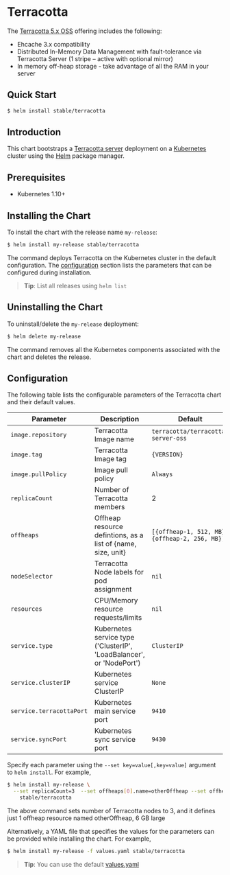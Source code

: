 # Terracotta

The [Terracotta 5.x OSS](http://www.terracotta.org/) offering includes the following:

 *  Ehcache 3.x compatibility
 *  Distributed In-Memory Data Management with fault-tolerance via Terracotta Server (1 stripe – active with optional mirror)
 *  In memory off-heap storage - take advantage of all the RAM in your server


## Quick Start

```bash
$ helm install stable/terracotta
```

## Introduction

This chart bootstraps a [Terracotta server](https://github.com/Terracotta-OSS/docker) deployment on a [Kubernetes](http://kubernetes.io) cluster using the [Helm](https://helm.sh) package manager.

## Prerequisites

- Kubernetes 1.10+

## Installing the Chart

To install the chart with the release name `my-release`:

```bash
$ helm install my-release stable/terracotta
```

The command deploys Terracotta on the Kubernetes cluster in the default configuration. The [configuration](#configuration) section lists the parameters that can be configured during installation.

> **Tip**: List all releases using `helm list`

## Uninstalling the Chart

To uninstall/delete the `my-release` deployment:

```bash
$ helm delete my-release
```

The command removes all the Kubernetes components associated with the chart and deletes the release.

## Configuration

The following table lists the configurable parameters of the Terracotta chart and their default values.

| Parameter                                  | Description                                                                                                    | Default                                              |
|--------------------------------------------|----------------------------------------------------------------------------------------------------------------|------------------------------------------------------|
| `image.repository`                         | Terracotta Image name                                                                                          | `terracotta/terracotta-server-oss`                   |
| `image.tag`                                | Terracotta Image tag                                                                                           | `{VERSION}`                                          |
| `image.pullPolicy`                         | Image pull policy                                                                                              | `Always`                                             |
| `replicaCount`                             | Number of Terracotta members                                                                                   | 2                                                    |
| `offheaps`                                 | Offheap resource defintions, as a list of {name, size, unit}                                                   | `[{offheap-1, 512, MB}, {offheap-2, 256, MB}]`       |
| `nodeSelector`                             | Terracotta Node labels for pod assignment                                                                      | `nil`                                                |
| `resources`                                | CPU/Memory resource requests/limits                                                                            | `nil`                                                |
| `service.type`                             | Kubernetes service type ('ClusterIP', 'LoadBalancer', or 'NodePort')                                           | `ClusterIP`                                          |
| `service.clusterIP`                        | Kubernetes service ClusterIP                                                                                   | `None`                                               |
| `service.terracottaPort`                   | Kubernetes main service port                                                                                   | `9410`                                               |
| `service.syncPort`                         | Kubernetes sync service port                                                                                   | `9430`                                               |

Specify each parameter using the `--set key=value[,key=value]` argument to `helm install`. For example,

```bash
$ helm install my-release \
  --set replicaCount=3  --set offheaps[0].name=otherOffheap --set offheaps[0].unit=GB --set offheaps[0].size=6 \
    stable/terracotta
```

The above command sets number of Terracotta nodes to 3, and it defines just 1 offheap resource named otherOffheap, 6 GB large

Alternatively, a YAML file that specifies the values for the parameters can be provided while installing the chart. For example,

```bash
$ helm install my-release -f values.yaml stable/terracotta
```

> **Tip**: You can use the default [values.yaml](values.yaml)
